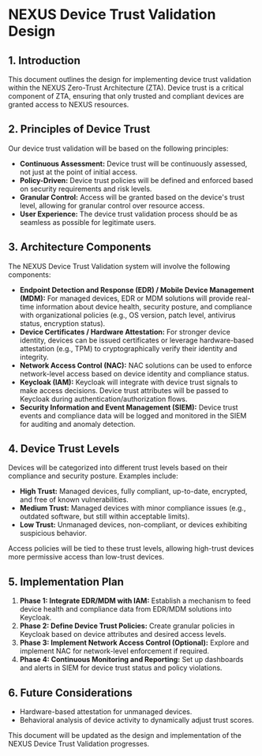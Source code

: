 # NEXUS Device Trust Validation Design

## 1. Introduction

This document outlines the design for implementing device trust validation within the NEXUS Zero-Trust Architecture (ZTA). Device trust is a critical component of ZTA, ensuring that only trusted and compliant devices are granted access to NEXUS resources.

## 2. Principles of Device Trust

Our device trust validation will be based on the following principles:

- **Continuous Assessment:** Device trust will be continuously assessed, not just at the point of initial access.
- **Policy-Driven:** Device trust policies will be defined and enforced based on security requirements and risk levels.
- **Granular Control:** Access will be granted based on the device's trust level, allowing for granular control over resource access.
- **User Experience:** The device trust validation process should be as seamless as possible for legitimate users.

## 3. Architecture Components

The NEXUS Device Trust Validation system will involve the following components:

- **Endpoint Detection and Response (EDR) / Mobile Device Management (MDM):** For managed devices, EDR or MDM solutions will provide real-time information about device health, security posture, and compliance with organizational policies (e.g., OS version, patch level, antivirus status, encryption status).
- **Device Certificates / Hardware Attestation:** For stronger device identity, devices can be issued certificates or leverage hardware-based attestation (e.g., TPM) to cryptographically verify their identity and integrity.
- **Network Access Control (NAC):** NAC solutions can be used to enforce network-level access based on device identity and compliance status.
- **Keycloak (IAM):** Keycloak will integrate with device trust signals to make access decisions. Device trust attributes will be passed to Keycloak during authentication/authorization flows.
- **Security Information and Event Management (SIEM):** Device trust events and compliance data will be logged and monitored in the SIEM for auditing and anomaly detection.

## 4. Device Trust Levels

Devices will be categorized into different trust levels based on their compliance and security posture. Examples include:

- **High Trust:** Managed devices, fully compliant, up-to-date, encrypted, and free of known vulnerabilities.
- **Medium Trust:** Managed devices with minor compliance issues (e.g., outdated software, but still within acceptable limits).
- **Low Trust:** Unmanaged devices, non-compliant, or devices exhibiting suspicious behavior.

Access policies will be tied to these trust levels, allowing high-trust devices more permissive access than low-trust devices.

## 5. Implementation Plan

1.  **Phase 1: Integrate EDR/MDM with IAM:** Establish a mechanism to feed device health and compliance data from EDR/MDM solutions into Keycloak.
2.  **Phase 2: Define Device Trust Policies:** Create granular policies in Keycloak based on device attributes and desired access levels.
3.  **Phase 3: Implement Network Access Control (Optional):** Explore and implement NAC for network-level enforcement if required.
4.  **Phase 4: Continuous Monitoring and Reporting:** Set up dashboards and alerts in SIEM for device trust status and policy violations.

## 6. Future Considerations

- Hardware-based attestation for unmanaged devices.
- Behavioral analysis of device activity to dynamically adjust trust scores.

This document will be updated as the design and implementation of the NEXUS Device Trust Validation progresses.
